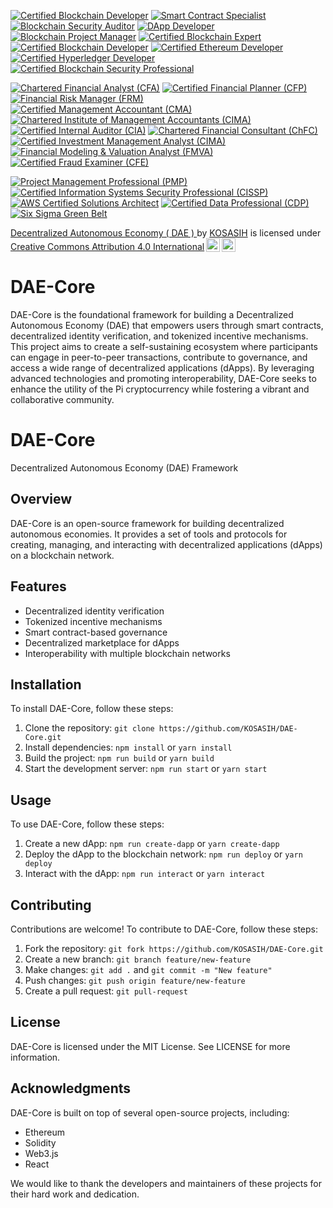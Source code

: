 [![Certified Blockchain Developer](https://img.shields.io/badge/Certified%20Blockchain%20Developer-0077B5?style=flat-square&logo=ethereum&logoColor=white)](https://www.blockchain-council.org/certifications/certified-blockchain-developer/)
[![Smart Contract Specialist](https://img.shields.io/badge/Smart%20Contract%20Specialist-FFB800?style=flat-square&logo=solidity&logoColor=white)](https://www.blockchain-council.org/certifications/smart-contract-developer/)
[![Blockchain Security Auditor](https://img.shields.io/badge/Blockchain%20Security%20Auditor-FF3D00?style=flat-square&logo=lock&logoColor=white)](https://www.certifiedblockchainsecurity.com/)
[![DApp Developer](https://img.shields.io/badge/DApp%20Developer-4CAF50?style=flat-square&logo=appveyor&logoColor=white)](https://www.blockchain-council.org/certifications/certified-dapp-developer/)
[![Blockchain Project Manager](https://img.shields.io/badge/Blockchain%20Project%20Manager-2196F3?style=flat-square&logo=project-diagram&logoColor=white)](https://www.blockchain-council.org/certifications/blockchain-project-manager/)
[![Certified Blockchain Expert](https://img.shields.io/badge/Certified%20Blockchain%20Expert-0077B5?style=flat-square&logo=blockchain&logoColor=white)](https://www.blockchain-council.org/certifications/certified-blockchain-expert/)
[![Certified Blockchain Developer](https://img.shields.io/badge/Certified%20Blockchain%20Developer-FFB800?style=flat-square&logo=code-branch&logoColor=white)](https://www.blockchain-council.org/certifications/certified-blockchain-developer/)
[![Certified Ethereum Developer](https://img.shields.io/badge/Certified%20Ethereum%20Developer-4CAF50?style=flat-square&logo=ethereum&logoColor=white)](https://www.blockchain-council.org/certifications/certified-ethereum-developer/)
[![Certified Hyperledger Developer](https://img.shields.io/badge/Certified%20Hyperledger%20Developer-FF3D00?style=flat-square&logo=linux&logoColor=white)](https://www.hyperledger.org/learn/certification)
[![Certified Blockchain Security Professional](https://img.shields.io/badge/Certified%20Blockchain%20Security%20Professional-2196F3?style=flat-square&logo=shield-alt&logoColor=white)](https://www.blockchain-council.org/certifications/certified-blockchain-security-professional/)

[![Chartered Financial Analyst (CFA)](https://img.shields.io/badge/Chartered%20Financial%20Analyst%20(CFA)-0077B5?style=flat-square&logo=chart-line&logoColor=white)](https://www.cfainstitute.org/en/programs/cfa)
[![Certified Financial Planner (CFP)](https://img.shields.io/badge/Certified%20Financial%20Planner%20(CFP)-FFB800?style=flat-square&logo=money-check-alt&logoColor=white)](https://www.cfp.net/)
[![Financial Risk Manager (FRM)](https://img.shields.io/badge/Financial%20Risk%20Manager%20(FRM)-4CAF50?style=flat-square&logo=shield-alt&logoColor=white)](https://www.garp.org/frm)
[![Certified Management Accountant (CMA)](https://img.shields.io/badge/Certified%20Management%20Accountant%20(CMA)-FF3D00?style=flat-square&logo=calculator&logoColor=white)](https://www.imanet.org/cma-certification)
[![Chartered Institute of Management Accountants (CIMA)](https://img.shields.io/badge/Chartered%20Institute%20of%20Management%20Accountants%20(CIMA)-2196F3?style=flat-square&logo=briefcase&logoColor=white)](https://www.cimaglobal.com/)
[![Certified Internal Auditor (CIA)](https://img.shields.io/badge/Certified%20Internal%20Auditor%20(CIA)-0077B5?style=flat-square&logo=clipboard-check&logoColor=white)](https://www.theiia.org/en/certification/cia/)
[![Chartered Financial Consultant (ChFC)](https://img.shields.io/badge/Chartered%20Financial%20Consultant%20(ChFC)-FFB800?style=flat-square&logo=hand-holding-usd&logoColor=white)](https://www.theamericancollege.edu/designations-degrees/chfc)
[![Certified Investment Management Analyst (CIMA)](https://img.shields.io/badge/Certified%20Investment%20Management%20Analyst%20(CIMA)-4CAF50?style=flat-square&logo=chart-pie&logoColor=white)](https://www.investmentsandwealth.org/education/credentials/cima)
[![Financial Modeling & Valuation Analyst (FMVA)](https://img.shields.io/badge/Financial%20Modeling%20%26%20Valuation%20Analyst%20(FMVA)-FF3D00?style=flat-square&logo=chart-line&logoColor=white)](https://corporatefinanceinstitute.com/certifications/fmva/)
[![Certified Fraud Examiner (CFE)](https://img.shields.io/badge/Certified%20Fraud%20Examiner%20(CFE)-2196F3?style=flat-square&logo=search&logoColor=white)](https://www.acfe.com/cfe-credential.aspx)

[![Project Management Professional (PMP)](https://img.shields.io/badge/Project%20Management%20Professional%20(PMP)-0072B1?style=flat-square&logo=project-diagram&logoColor=white)](https://www.pmi.org/certifications/project-management-pmp)
[![Certified Information Systems Security Professional (CISSP)](https://img.shields.io/badge/Certified%20Information%20Systems%20Security%20Professional%20(CISSP)-FFB800?style=flat-square&logo=lock&logoColor=white)](https://www.isc2.org/certifications/cissp)
[![AWS Certified Solutions Architect](https://img.shields.io/badge/AWS%20Certified%20Solutions%20Architect-FF9900?style=flat-square&logo=amazon-aws&logoColor=white)](https://aws.amazon.com/certification/certified-solutions-architect-associate/)
[![Certified Data Professional (CDP)](https://img.shields.io/badge/Certified%20Data%20Professional%20(CDP)-4CAF50?style=flat-square&logo=database&logoColor=white)](https://www.dama.org/certification/certified-data-professional)
[![Six Sigma Green Belt](https://img.shields.io/badge/Six%20Sigma%20Green%20Belt-2196F3?style=flat-square&logo=check-circle&logoColor=white)](https://www.asq.org/cert/six-sigma-green-belt)

<p xmlns:cc="http://creativecommons.org/ns#" xmlns:dct="http://purl.org/dc/terms/"><a property="dct:title" rel="cc:attributionURL" href="https://github.com/KOSASIH/DAE-Core">Decentralized Autonomous Economy ( DAE ) </a> by <a rel="cc:attributionURL dct:creator" property="cc:attributionName" href="https://www.linkedin.com/in/kosasih-81b46b5a">KOSASIH</a> is licensed under <a href="https://creativecommons.org/licenses/by/4.0/?ref=chooser-v1" target="_blank" rel="license noopener noreferrer" style="display:inline-block;">Creative Commons Attribution 4.0 International<img style="height:22px!important;margin-left:3px;vertical-align:text-bottom;" src="https://mirrors.creativecommons.org/presskit/icons/cc.svg?ref=chooser-v1" alt=""><img style="height:22px!important;margin-left:3px;vertical-align:text-bottom;" src="https://mirrors.creativecommons.org/presskit/icons/by.svg?ref=chooser-v1" alt=""></a></p>

# DAE-Core
DAE-Core is the foundational framework for building a Decentralized Autonomous Economy (DAE) that empowers users through smart contracts, decentralized identity verification, and tokenized incentive mechanisms. This project aims to create a self-sustaining ecosystem where participants can engage in peer-to-peer transactions, contribute to governance, and access a wide range of decentralized applications (dApps). By leveraging advanced technologies and promoting interoperability, DAE-Core seeks to enhance the utility of the Pi cryptocurrency while fostering a vibrant and collaborative community.

# DAE-Core

Decentralized Autonomous Economy (DAE) Framework

## Overview

DAE-Core is an open-source framework for building decentralized autonomous economies. It provides a set of tools and protocols for creating, managing, and interacting with decentralized applications (dApps) on a blockchain network.

## Features

* Decentralized identity verification
* Tokenized incentive mechanisms
* Smart contract-based governance
* Decentralized marketplace for dApps
* Interoperability with multiple blockchain networks

## Installation

To install DAE-Core, follow these steps:

1. Clone the repository: `git clone https://github.com/KOSASIH/DAE-Core.git`
2. Install dependencies: `npm install` or `yarn install`
3. Build the project: `npm run build` or `yarn build`
4. Start the development server: `npm run start` or `yarn start`

## Usage

To use DAE-Core, follow these steps:

1. Create a new dApp: `npm run create-dapp` or `yarn create-dapp`
2. Deploy the dApp to the blockchain network: `npm run deploy` or `yarn deploy`
3. Interact with the dApp: `npm run interact` or `yarn interact`

## Contributing

Contributions are welcome! To contribute to DAE-Core, follow these steps:

1. Fork the repository: `git fork https://github.com/KOSASIH/DAE-Core.git`
2. Create a new branch: `git branch feature/new-feature`
3. Make changes: `git add .` and `git commit -m "New feature"`
4. Push changes: `git push origin feature/new-feature`
5. Create a pull request: `git pull-request`

## License

DAE-Core is licensed under the MIT License. See LICENSE for more information.

## Acknowledgments

DAE-Core is built on top of several open-source projects, including:

* Ethereum
* Solidity
* Web3.js
* React

We would like to thank the developers and maintainers of these projects for their hard work and dedication.
